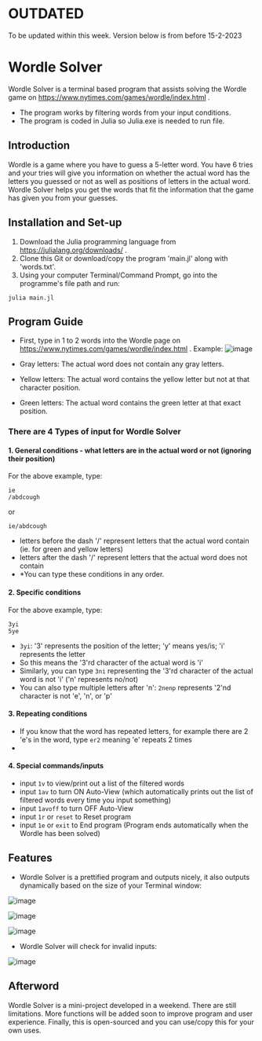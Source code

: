 # OUTDATED 
To be updated within this week. Version below is from before 15-2-2023


# Wordle Solver
Wordle Solver is a terminal based program that assists solving the Wordle game on https://www.nytimes.com/games/wordle/index.html .
- The program works by filtering words from your input conditions. 
- The program is coded in Julia so Julia.exe is needed to run file.


## Introduction

Wordle is a game where you have to guess a 5-letter word. You have 6 tries and your tries will give you information on whether the actual word has the letters you guessed or not as well as positions of letters in the actual word. Wordle Solver helps you get the words that fit the information that the game has given you from your guesses.


## Installation and Set-up

1. Download the Julia programming language from https://julialang.org/downloads/ .
2. Clone this Git or download/copy the program 'main.jl' along with 'words.txt'.
3. Using your computer Terminal/Command Prompt, go into the programme's file path and run:

```
julia main.jl
```


## Program Guide

- First, type in 1 to 2 words into the Wordle page on https://www.nytimes.com/games/wordle/index.html .
  Example: 
![image](https://user-images.githubusercontent.com/90701608/212551008-38d7278e-f04d-4720-9355-5d118fe26fe6.png)

- Gray letters: The actual word does not contain any gray letters.
- Yellow letters: The actual word contains the yellow letter but not at that character position.
- Green letters: The actual word contains the green letter at that exact position.

### There are 4 Types of input for Wordle Solver
#### 1. General conditions - what letters are in the actual word or not (ignoring their position)
For the above example, type:
```
ie
/abdcough
```
  or
```
ie/abdcough
```
- letters before the dash '/' represent letters that the actual word contain (ie. for green and yellow letters)
- letters after the dash '/' represent letters that the actual word does not contain
- *You can type these conditions in any order.


#### 2. Specific conditions
For the above example, type:
```
3yi
5ye
```

- ```3yi```: '3' represents the position of the letter; 'y' means yes/is; 'i' represents the letter
- So this means the '3'rd character of the actual word is 'i'
- Similarly, you can type ```3ni``` representing the '3'rd character of the actual word is not 'i' ('n' represents no/not)
- You can also type multiple letters after 'n': ```2nenp``` represents '2'nd character is not 'e', 'n', or 'p'


#### 3. Repeating conditions
- If you know that the word has repeated letters, for example there are 2 'e's in the word, type ```er2``` meaning 'e' repeats 2 times
- 


#### 4. Special commands/inputs
- input ```1v``` to view/print out a list of the filtered words
- input ```1av``` to turn ON Auto-View (which automatically prints out the list of filtered words every time you input something)
- input ```1avoff``` to turn OFF Auto-View
- input ```1r``` or ```reset``` to Reset program
- input ```1e``` or ```exit``` to End program (Program ends automatically when the Wordle has been solved)


## Features

- Wordle Solver is a prettified program and outputs nicely, it also outputs dynamically based on the size of your Terminal window:

![image](https://user-images.githubusercontent.com/90701608/212552953-dc9cca69-bade-4245-afac-19c6e100de00.png)

![image](https://user-images.githubusercontent.com/90701608/212553887-7999291b-9c63-425c-8dae-34de0f827907.png)

![image](https://user-images.githubusercontent.com/90701608/212554602-f1ed3752-19ca-4e48-934b-d69b4b1ca056.png)

- Wordle Solver will check for invalid inputs:

![image](https://user-images.githubusercontent.com/90701608/212554548-1ec27c93-e9dd-498a-b29e-d530a6bbccad.png)


## Afterword

Wordle Solver is a mini-project developed in a weekend. There are still limitations. More functions will be added soon to improve program and user experience. Finally, this is open-sourced and you can use/copy this for your own uses.


